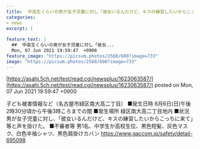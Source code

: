 ```yaml
---
title:  中高生くらいの男が女子児童に対し「彼女いるんだけど、キスの練習したいからこっちに来て」等と声かけ   愛知  
categories:
- news
excerpt: |
  
feature_text: |
  ##  中高生くらいの男が女子児童に対し「彼女...
  Mon, 07 Jun 2021 19:59:47  +0900
feature_image: "https://picsum.photos/2560/600?image=733"
image: "https://picsum.photos/2560/600?image=733"
---
```


[https://asahi.5ch.net/test/read.cgi/newsplus/1623063587/](https://asahi.5ch.net/test/read.cgi/newsplus/1623063587/)
posted on Mon, 07 Jun 2021 19:59:47  +0900

<!--more-->

子ども被害情報など（名古屋市緑区南大高二丁目） ■発生日時 6月6日(日)午後2時30分頃から午後3時ころまでの間 ■発生場所 緑区南大高二丁目地内 ■状況 男が女子児童に対し、「彼女いるんだけど、キスの練習したいからこっちに来て」等と声を掛けた。 ■不審者等 男1名、中学生か高校生位、黒色短髪、灰色マスク、白色半袖シャツ、黒色肩掛けカバン https://www.gaccom.jp/safety/detail-695098
